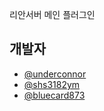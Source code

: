 리안서버 메인 플러그인

## 개발자
 - [@underconnor](https://github.com/underconnor)
 - [@shs3182ym](https://github.com/shs3182ym)
 - [@bluecard873](https://github.com/bluecard873)
